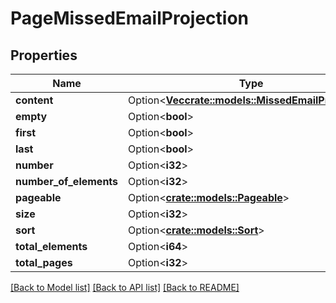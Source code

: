 # PageMissedEmailProjection

## Properties

| Name                   | Type                                                                           | Description | Notes      |
| ---------------------- | ------------------------------------------------------------------------------ | ----------- | ---------- |
| **content**            | Option<[**Vec<crate::models::MissedEmailProjection>**](MissedEmailProjection)> |             | [optional] |
| **empty**              | Option<**bool**>                                                               |             | [optional] |
| **first**              | Option<**bool**>                                                               |             | [optional] |
| **last**               | Option<**bool**>                                                               |             | [optional] |
| **number**             | Option<**i32**>                                                                |             | [optional] |
| **number_of_elements** | Option<**i32**>                                                                |             | [optional] |
| **pageable**           | Option<[**crate::models::Pageable**](Pageable)>                                |             | [optional] |
| **size**               | Option<**i32**>                                                                |             | [optional] |
| **sort**               | Option<[**crate::models::Sort**](Sort)>                                        |             | [optional] |
| **total_elements**     | Option<**i64**>                                                                |             | [optional] |
| **total_pages**        | Option<**i32**>                                                                |             | [optional] |

[[Back to Model list]](../README#documentation-for-models) [[Back to API list]](../README#documentation-for-api-endpoints) [[Back to README]](../README)
